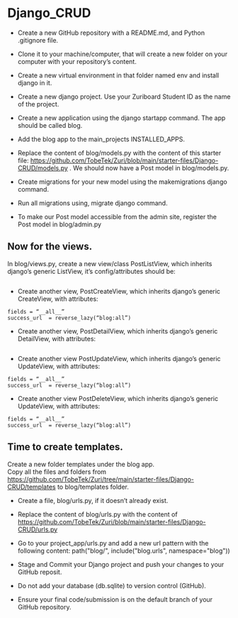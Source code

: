 # Django_CRUD

* Create a new GitHub repository with a README.md, and Python .gitignore file.
* Clone it to your machine/computer, that will create a new folder on your computer with your repository’s content.
* Create a new virtual environment in that folder named env and install django in it.
* Create a new django project. Use your Zuriboard Student ID as the name of the project.
* Create a new application using the django startapp command. The app should be called blog.
* Add the blog app to the main_projects INSTALLED_APPS.

* Replace the content of blog/models.py with the content of this starter file: https://github.com/TobeTek/Zuri/blob/main/starter-files/Django-CRUD/models.py . We should now have a Post model in blog/models.py.

* Create migrations for your new model using the makemigrations django command. 

* Run all migrations using, migrate django command.

* To make our Post model accessible from the admin site, register the Post model in blog/admin.py 

## Now for the views. 
In blog/views.py,  create a new view/class PostListView, which inherits django’s generic ListView,  it’s config/attributes should be:
```model = Post
```

* Create another view, PostCreateView, which inherits django’s generic CreateView, with attributes:
```model = Post
fields = “__all__”
success_url  = reverse_lazy(“blog:all”)
```

* Create another view, PostDetailView, which inherits django’s generic DetailView, with attributes:
```model = Post
```

* Create another view PostUpdateView, which inherits django’s generic UpdateView, with attributes:
```model = Post
fields = “__all__”
success_url  = reverse_lazy(“blog:all”)
```

* Create another view PostDeleteView, which inherits django’s generic UpdateView, with attributes:
```model = Post
fields = “__all__”
success_url  = reverse_lazy(“blog:all”)
```

## Time to create templates.
Create a new folder templates under the blog app.  
Copy all the files and folders from https://github.com/TobeTek/Zuri/tree/main/starter-files/Django-CRUD/templates to blog/templates folder.

* Create a file, blog/urls.py, if it doesn’t already exist.

* Replace the content of blog/urls.py with the content of https://github.com/TobeTek/Zuri/blob/main/starter-files/Django-CRUD/urls.py 

* Go to your project_app/urls.py and add a new url pattern with the following content:
path("blog/", include("blog.urls", namespace="blog"))

* Stage and Commit your Django project and push your changes to your GitHub reposit. 

* Do not add your database (db.sqlite) to version control (GitHub). 

* Ensure your final code/submission is on the default branch of your GitHub repository.
